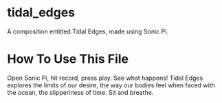 # tidal_edges
A composition entitled Tidal Edges, made using Sonic Pi. 

# How To Use This File
Open Sonic Pi, hit record, press play. See what happens! Tidal Edges explores
the limits of our desire, the way our bodies feel when faced with the ocean,
the slipperiness of time. Sit and breathe.

